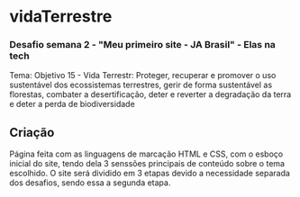 # vidaTerrestre
### Desafio semana 2 - "Meu primeiro site - JA Brasil" - Elas na tech
Tema: Objetivo 15 - Vida Terrestr: Proteger, recuperar e promover o uso sustentável dos ecossistemas terrestres, gerir de forma sustentável as florestas, combater a desertificação, deter e reverter a degradação da terra e deter a perda de biodiversidade

## Criação

Página feita com as linguagens de marcação HTML e CSS, com o esboço inicial do site, tendo dela 3 senssões principais de conteúdo sobre o tema escolhido.
O site será dividido em 3 etapas devido a necessidade separada dos desafios, sendo essa a segunda etapa.
